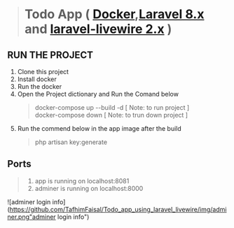 > # __Todo App__ ( [Docker](https://docs.docker.com/get-started/),[Laravel 8.x](https://laravel.com/docs/8.x) and [laravel-livewire 2.x](https://laravel-livewire.com/docs/2.x/quickstart) )

## __RUN THE PROJECT__

1. Clone this project
3. Install docker
4. Run the docker
5. Open the Project dictionary and Run the Comand below
    > docker-compose up --build -d [ Note: to run project ] </br>
    > docker-compose down [ Note: to trun down project ]
6. Run the commend below in the app image after the build
    > php artisan key:generate

## __Ports__
> 1. app is running on localhost:8081 
> 2. adminer is running on  localhost:8000

![adminer login info](https://github.com/TafhimFaisal/Todo_app_using_laravel_livewire/img/adminer.png"adminer login info")



